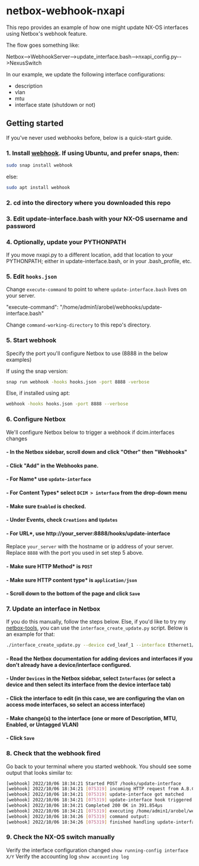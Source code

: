 # netbox-webhook-nxapi

This repo provides an example of how one might update NX-OS interfaces using Netbox's webhook feature.

The flow goes something like:

Netbox-->WebhookServer-->update_interface.bash-->nxapi_config.py-->NexusSwitch

In our example, we update the following interface configurations:

- description
- vlan
- mtu
- interface state (shutdown or not)

## Getting started

If you've never used webhooks before, below is a quick-start guide.

### 1. Install [webhook].  If using Ubuntu, and prefer snaps, then:

```bash
sudo snap install webhook
```

else:

```bash
sudo apt install webhook
```

### 2. cd into the directory where you downloaded this repo

### 3. Edit update-interface.bash with your NX-OS username and password

### 4. Optionally, update your PYTHONPATH

If you move nxapi.py to a different location, add that location to your PYTHONPATH; either in update-interface.bash, or in your .bash_profile, etc.

### 5. Edit ``hooks.json``

Change ``execute-command`` to point to where ``update-interface.bash`` lives on your server.

"execute-command": "/home/admin1/arobel/webhooks/update-interface.bash"

Change ``command-working-directory`` to this repo's directory.


### 5. Start webhook

Specify the port you'll configure Netbox to use (8888 in the below examples)

If using the snap version:

```bash
snap run webhook -hooks hooks.json -port 8888 -verbose
```

Else, if installed using apt:

```bash
webhook -hooks hooks.json -port 8888 --verbose
```

### 6. Configure Netbox

We'll configure Netbox below to trigger a webhook if dcim.interfaces changes

#### - In the Netbox sidebar, scroll down and click "Other" then "Webhooks"

#### - Click "Add" in the Webhooks pane.

#### - For Name* use ``update-interface``

#### - For Content Types* select ``DCIM > interface`` from the drop-down menu

#### - Make sure ``Enabled`` is checked.

#### - Under Events, check ``Creations`` and ``Updates``

#### - For URL*, use http://your_server:8888/hooks/update-interface

Replace ``your_server`` with the hostname or ip address of your server.
Replace ``8888`` with the port you used in set step 5 above.

#### - Make sure HTTP Method* is ``POST``
#### - Make sure HTTP content type* is ``application/json``

#### - Scroll down to the bottom of the page and click ``Save``

### 7. Update an interface in Netbox

If you do this manually, follow the steps below.  Else, if you'd like to try my [netbox-tools], you can use the ``interface_create_update.py`` script.  Below is an example for that:

```bash
./interface_create_update.py --device cvd_leaf_1 --interface Ethernet1/1 --mode access --type 1000base-x-sfp --vlan 20 --description "DB Servers" --mtu 9216 --disabled
```


#### - Read the Netbox documentation for adding devices and interfaces if you don't already have a device/interface configured.

#### - Under ``Devices`` in the Netbox sidebar, select ``Interfaces`` (or select a device and then select its interface from the device interface tab)

#### - Click the interface to edit (in this case, we are configuring the vlan on access mode interfaces, so select an access interface)

#### - Make change(s) to the interface (one or more of Description, MTU, Enabled, or Untagged VLAN)

#### - Click ``Save``

### 8. Check that the webhook fired

Go back to your terminal where you started webhook.  You should see some output that looks similar to:

```bash
[webhook] 2022/10/06 18:34:21 Started POST /hooks/update-interface
[webhook] 2022/10/06 18:34:21 [075319] incoming HTTP request from A.B.C.D:40284
[webhook] 2022/10/06 18:34:21 [075319] update-interface got matched
[webhook] 2022/10/06 18:34:21 [075319] update-interface hook triggered successfully
[webhook] 2022/10/06 18:34:21 Completed 200 OK in 391.854µs
[webhook] 2022/10/06 18:34:21 [075319] executing /home/admin1/arobel/webhooks/update-interface.bash (/home/admin1/arobel/webhooks/update-interface.bash) with arguments ["/home/admin1/arobel/webhooks/update-interface.bash" "cvd_leaf_1" "Ethernet1/1" "10" "Web Servers" "9216" "false"] and environment [] using /home/admin1/arobel/webhooks as cwd
[webhook] 2022/10/06 18:34:26 [075319] command output: 
[webhook] 2022/10/06 18:34:26 [075319] finished handling update-interface
```

### 9. Check the NX-OS switch manually

Verify the interface configuration changed ``show running-config interface X/Y``
Verify the accounting log ``show accounting log``


[netbox-tools]: https://github.com/allenrobel/netbox-tools

[webhook]: https://github.com/adnanh/webhook
